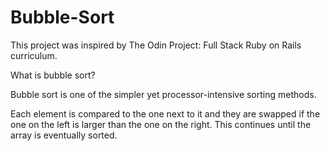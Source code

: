 # Bubble-Sort

This project was inspired by The Odin Project: Full Stack Ruby on Rails curriculum. 

What is bubble sort?

Bubble sort is one of the simpler yet processor-intensive sorting methods.

Each element is compared to the one next to it and they are swapped if the one on the left is larger than the one on the right. This continues until the array is eventually sorted.